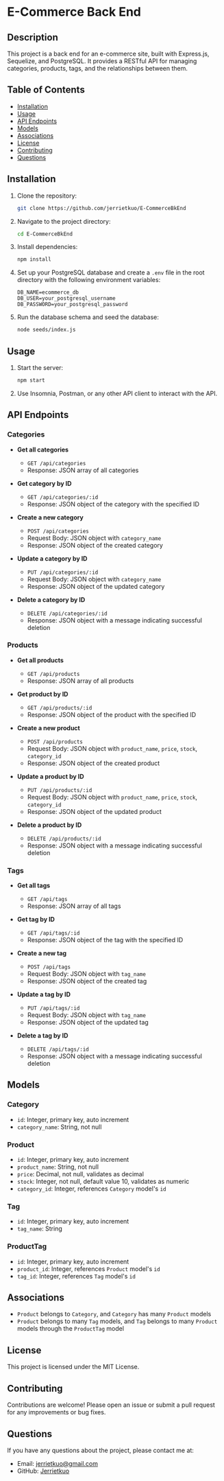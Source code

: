 # E-Commerce Back End

## Description

This project is a back end for an e-commerce site, built with Express.js, Sequelize, and PostgreSQL. It provides a RESTful API for managing categories, products, tags, and the relationships between them.

## Table of Contents

- [Installation](#installation)
- [Usage](#usage)
- [API Endpoints](#api-endpoints)
- [Models](#models)
- [Associations](#associations)
- [License](#license)
- [Contributing](#contributing)
- [Questions](#questions)

## Installation

1. Clone the repository:

    ```bash
    git clone https://github.com/jerrietkuo/E-CommerceBkEnd
    ```

2. Navigate to the project directory:

    ```bash
    cd E-CommerceBkEnd
    ```

3. Install dependencies:

    ```bash
    npm install
    ```

4. Set up your PostgreSQL database and create a `.env` file in the root directory with the following environment variables:

    ```plaintext
    DB_NAME=ecommerce_db
    DB_USER=your_postgresql_username
    DB_PASSWORD=your_postgresql_password
    ```

5. Run the database schema and seed the database:

    ```bash
    node seeds/index.js
    ```

## Usage

1. Start the server:

    ```bash
    npm start
    ```

2. Use Insomnia, Postman, or any other API client to interact with the API.

## API Endpoints

### Categories

- **Get all categories**
    - `GET /api/categories`
    - Response: JSON array of all categories

- **Get category by ID**
    - `GET /api/categories/:id`
    - Response: JSON object of the category with the specified ID

- **Create a new category**
    - `POST /api/categories`
    - Request Body: JSON object with `category_name`
    - Response: JSON object of the created category

- **Update a category by ID**
    - `PUT /api/categories/:id`
    - Request Body: JSON object with `category_name`
    - Response: JSON object of the updated category

- **Delete a category by ID**
    - `DELETE /api/categories/:id`
    - Response: JSON object with a message indicating successful deletion

### Products

- **Get all products**
    - `GET /api/products`
    - Response: JSON array of all products

- **Get product by ID**
    - `GET /api/products/:id`
    - Response: JSON object of the product with the specified ID

- **Create a new product**
    - `POST /api/products`
    - Request Body: JSON object with `product_name`, `price`, `stock`, `category_id`
    - Response: JSON object of the created product

- **Update a product by ID**
    - `PUT /api/products/:id`
    - Request Body: JSON object with `product_name`, `price`, `stock`, `category_id`
    - Response: JSON object of the updated product

- **Delete a product by ID**
    - `DELETE /api/products/:id`
    - Response: JSON object with a message indicating successful deletion

### Tags

- **Get all tags**
    - `GET /api/tags`
    - Response: JSON array of all tags

- **Get tag by ID**
    - `GET /api/tags/:id`
    - Response: JSON object of the tag with the specified ID

- **Create a new tag**
    - `POST /api/tags`
    - Request Body: JSON object with `tag_name`
    - Response: JSON object of the created tag

- **Update a tag by ID**
    - `PUT /api/tags/:id`
    - Request Body: JSON object with `tag_name`
    - Response: JSON object of the updated tag

- **Delete a tag by ID**
    - `DELETE /api/tags/:id`
    - Response: JSON object with a message indicating successful deletion

## Models

### Category

- `id`: Integer, primary key, auto increment
- `category_name`: String, not null

### Product

- `id`: Integer, primary key, auto increment
- `product_name`: String, not null
- `price`: Decimal, not null, validates as decimal
- `stock`: Integer, not null, default value 10, validates as numeric
- `category_id`: Integer, references `Category` model's `id`

### Tag

- `id`: Integer, primary key, auto increment
- `tag_name`: String

### ProductTag

- `id`: Integer, primary key, auto increment
- `product_id`: Integer, references `Product` model's `id`
- `tag_id`: Integer, references `Tag` model's `id`

## Associations

- `Product` belongs to `Category`, and `Category` has many `Product` models
- `Product` belongs to many `Tag` models, and `Tag` belongs to many `Product` models through the `ProductTag` model

## License

This project is licensed under the MIT License.

## Contributing

Contributions are welcome! Please open an issue or submit a pull request for any improvements or bug fixes.

## Questions

If you have any questions about the project, please contact me at:

- Email: [jerrietkuo@gmail.com](mailto:jerrietkuo@gmail.com)
- GitHub: [Jerrietkuo](https://github.com/jerrietkuo)